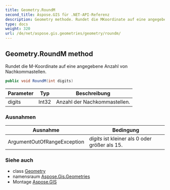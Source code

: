 ```yaml
---
title: Geometry.RoundM
second_title: Aspose.GIS für .NET-API-Referenz
description: Geometry methode. Rundet die MKoordinate auf eine angegebene Anzahl von Nachkommastellen.
type: docs
weight: 320
url: /de/net/aspose.gis.geometries/geometry/roundm/
---
```

## Geometry.RoundM method

Rundet die M-Koordinate auf eine angegebene Anzahl von Nachkommastellen.

```csharp
public void RoundM(int digits)
```

| Parameter | Typ | Beschreibung |
| --- | --- | --- |
| digits | Int32 | Anzahl der Nachkommastellen. |

### Ausnahmen

| Ausnahme | Bedingung |
| --- | --- |
| ArgumentOutOfRangeException | *digits* ist kleiner als 0 oder größer als 15. |

### Siehe auch

* class [Geometry](../)
* namensraum [Aspose.Gis.Geometries](../../geometry/)
* Montage [Aspose.GIS](../../../)


